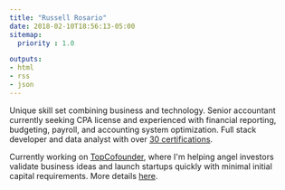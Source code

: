 ```yaml
---
title: "Russell Rosario"
date: 2018-02-10T18:56:13-05:00
sitemap:
  priority : 1.0

outputs:
- html
- rss
- json
---
```

<p>
Unique skill set combining business and technology. Senior accountant currently seeking CPA license and experienced with financial reporting, budgeting, payroll, and accounting system optimization. Full stack developer and data analyst with over <a href="http://bit.ly/rrcerts">30 certifications</a>. 
</p>

<p>
Currently working on <a href="http://www.topcofounder.com/">TopCofounder</a>, where I'm helping angel investors validate business ideas and launch startups quickly with minimal initial capital requirements. More details <a href="/blogs/2019-10_topcofounder_startup_as_a_service/">here</a>.
</p>

<br/>
